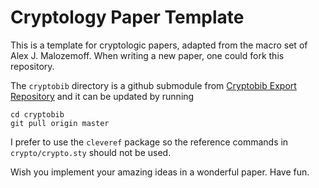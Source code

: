 # Cryptology Paper Template

This is a template for cryptologic papers, adapted from the macro set of Alex J. Malozemoff. When writing a new paper, one could fork this repository.

The `cryptobib` directory is a github submodule from [Cryptobib Export Repository](https://github.com/cryptobib/export) and it can be updated by running

```
cd cryptobib
git pull origin master
```

I prefer to use the `cleveref` package so the reference commands in `crypto/crypto.sty` should not be used.

Wish you implement your amazing ideas in a wonderful paper. Have fun. 